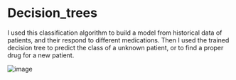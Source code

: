 # Decision_trees

I used this classification algorithm to build a model from historical data of patients, and their respond to different medications. Then I used the trained decision tree to predict the class of a unknown patient, or to find a proper drug for a new patient. 

 ![image](https://user-images.githubusercontent.com/97080055/160744161-9cd3201f-acc7-4b05-a2b6-f786bd1d53e3.png)
